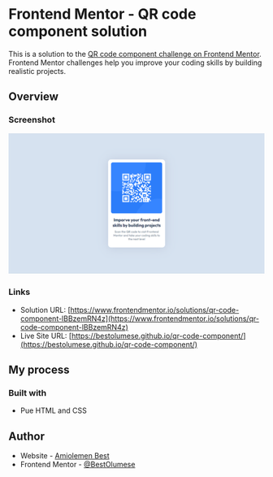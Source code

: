 # Frontend Mentor - QR code component solution

This is a solution to the [QR code component challenge on Frontend Mentor](https://www.frontendmentor.io/challenges/qr-code-component-iux_sIO_H). Frontend Mentor challenges help you improve your coding skills by building realistic projects.

## Overview

### Screenshot

![](./image.png)

### Links

- Solution URL: [https://www.frontendmentor.io/solutions/qr-code-component-lBBzemRN4z](https://www.frontendmentor.io/solutions/qr-code-component-lBBzemRN4z)
- Live Site URL: [https://bestolumese.github.io/qr-code-component/](https://bestolumese.github.io/qr-code-component/)

## My process

### Built with

- Pue HTML and CSS

## Author

- Website - [Amiolemen Best](https://www.bestolumese.vercel.app)
- Frontend Mentor - [@BestOlumese](https://www.frontendmentor.io/profile/BestOlumese)

